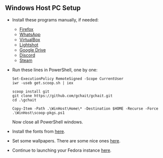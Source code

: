 ## Windows Host PC Setup

- Install these programs manually, if needed:
  - [Firefox](https://www.mozilla.org/en-US/firefox/new/)
  - [WhatsApp](https://www.whatsapp.com/download)
  - [VirtualBox](https://www.virtualbox.org/wiki/Downloads)
  - [Lightshot](https://app.prntscr.com/en/index.html)
  - [Google Drive](https://www.google.com/drive/download/)
  - [Discord](https://discord.com/download)
  - [Steam](https://store.steampowered.com/about/)

- Run these lines in PowerShell, one by one:
  ```
  Set-ExecutionPolicy RemoteSigned -Scope CurrentUser
  iwr -useb get.scoop.sh | iex
  
  scoop install git
  git clone https://github.com/gchait/gchait.git
  cd .\gchait
  
  Copy-Item -Path .\WinHost\Home\* -Destination $HOME -Recurse -Force
  .\WinHost\scoop-pkgs.ps1
  ```
  Now close all PowerShell windows.

- Install the fonts from [here](../Fonts).

- Set some wallpapers. There are some nice ones [here](../Wallpapers).

- Continue to launching your Fedora instance [here](../Vagrant/README.md).
